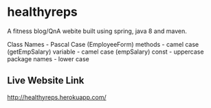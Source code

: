 # healthyreps
A fitness blog/QnA webite built using spring, java 8 and maven.

Class Names - Pascal Case (EmployeeForm)
methods - camel case (getEmpSalary)
variable - camel case (empSalary)
const - uppercase 
package names - lower case 


## Live Website Link
http://healthyreps.herokuapp.com/

